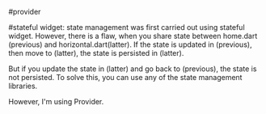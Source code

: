 #provider

#stateful widget: state management was first carried out using stateful widget. 
However, there is a flaw, when you share state between home.dart (previous) and horizontal.dart(latter).
If the state is updated in (previous), then move to (latter), the state is persisted in (latter). 

But if you update the state in (latter) and go back to (previous), the state is not persisted. 
To solve this, you can use any of the state management libraries. 

However, I'm using Provider.